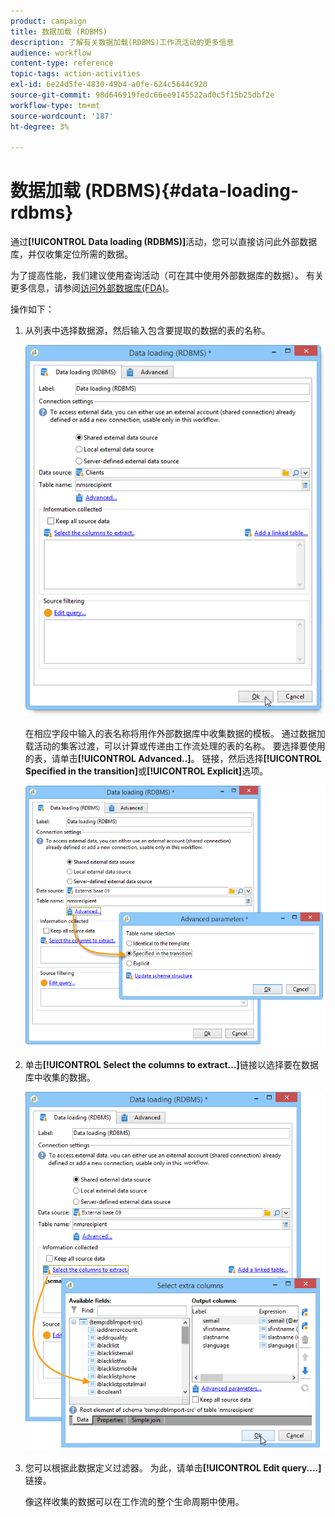 ```yaml
---
product: campaign
title: 数据加载 (RDBMS)
description: 了解有关数据加载(RDBMS)工作流活动的更多信息
audience: workflow
content-type: reference
topic-tags: action-activities
exl-id: 6e24d5fe-4830-49b4-a0fe-624c5644c920
source-git-commit: 98d646919fedc66ee9145522ad0c5f15b25dbf2e
workflow-type: tm+mt
source-wordcount: '187'
ht-degree: 3%

---
```


# 数据加载 (RDBMS){#data-loading-rdbms}

通过&#x200B;**[!UICONTROL Data loading (RDBMS)]**&#x200B;活动，您可以直接访问此外部数据库，并仅收集定位所需的数据。

为了提高性能，我们建议使用查询活动（可在其中使用外部数据库的数据）。 有关更多信息，请参阅[访问外部数据库(FDA)](../../workflow/using/accessing-an-external-database--fda-.md)。

操作如下：

1. 从列表中选择数据源，然后输入包含要提取的数据的表的名称。

   ![](assets/s_advuser_wf_sgbd_sample_1.png)

   在相应字段中输入的表名称将用作外部数据库中收集数据的模板。 通过数据加载活动的集客过渡，可以计算或传递由工作流处理的表的名称。 要选择要使用的表，请单击&#x200B;**[!UICONTROL Advanced..]**。 链接，然后选择&#x200B;**[!UICONTROL Specified in the transition]**&#x200B;或&#x200B;**[!UICONTROL Explicit]**&#x200B;选项。

   ![](assets/s_advuser_wf_sgbd_sample_5.png)

1. 单击&#x200B;**[!UICONTROL Select the columns to extract...]**&#x200B;链接以选择要在数据库中收集的数据。

   ![](assets/s_advuser_wf_sgbd_sample_2.png)

1. 您可以根据此数据定义过滤器。 为此，请单击&#x200B;**[!UICONTROL Edit query....]**&#x200B;链接。

   像这样收集的数据可以在工作流的整个生命周期中使用。
